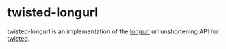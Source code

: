 # twisted-longurl

twisted-longurl is an implementation of the [longurl][longurl] url
unshortening API for [twisted][twisted].

[longurl]: http://longurl.org/
[twisted]: http://twistedmatrix.com/
